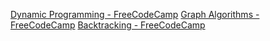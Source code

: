 [Dynamic Programming - FreeCodeCamp](https://github.com/MultiWar/DynamicProgramming-FreeCodeCamp)
[Graph Algorithms - FreeCodeCamp](https://github.com/MultiWar/GraphAlgorithms-FreeCodeCamp)
[Backtracking - FreeCodeCamp](https://github.com/MultiWar/Backtracking-FreeCodeCamp)
